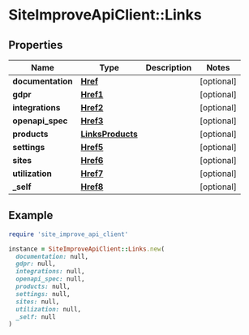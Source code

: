 # SiteImproveApiClient::Links

## Properties

| Name | Type | Description | Notes |
| ---- | ---- | ----------- | ----- |
| **documentation** | [**Href**](Href.md) |  | [optional] |
| **gdpr** | [**Href1**](Href1.md) |  | [optional] |
| **integrations** | [**Href2**](Href2.md) |  | [optional] |
| **openapi_spec** | [**Href3**](Href3.md) |  | [optional] |
| **products** | [**LinksProducts**](LinksProducts.md) |  | [optional] |
| **settings** | [**Href5**](Href5.md) |  | [optional] |
| **sites** | [**Href6**](Href6.md) |  | [optional] |
| **utilization** | [**Href7**](Href7.md) |  | [optional] |
| **_self** | [**Href8**](Href8.md) |  | [optional] |

## Example

```ruby
require 'site_improve_api_client'

instance = SiteImproveApiClient::Links.new(
  documentation: null,
  gdpr: null,
  integrations: null,
  openapi_spec: null,
  products: null,
  settings: null,
  sites: null,
  utilization: null,
  _self: null
)
```

